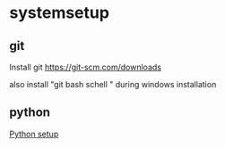 # systemsetup
## git
Install git 
https://git-scm.com/downloads

also install  "git bash schell " during windows installation


## python
[Python setup](python\README.md)
